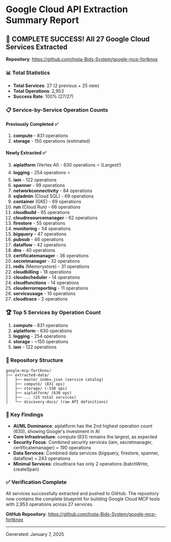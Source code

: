 # Google Cloud API Extraction Summary Report

## 🎉 COMPLETE SUCCESS! All 27 Google Cloud Services Extracted

**Repository**: https://github.com/Insta-Bids-System/google-mcp-fortknox

### 📊 Total Statistics
- **Total Services**: 27 (2 previous + 25 new)
- **Total Operations**: 2,953
- **Success Rate**: 100% (27/27)

### 📋 Service-by-Service Operation Counts

#### Previously Completed ✅
1. **compute** - 831 operations
2. **storage** - 150 operations (estimated)

#### Newly Extracted ✅
3. **aiplatform** (Vertex AI) - 630 operations ⭐ (Largest!)
4. **logging** - 254 operations ⭐
5. **iam** - 122 operations
6. **spanner** - 99 operations
7. **networkconnectivity** - 84 operations
8. **sqladmin** (Cloud SQL) - 69 operations
9. **container** (GKE) - 69 operations
10. **run** (Cloud Run) - 66 operations
11. **cloudbuild** - 65 operations
12. **cloudresourcemanager** - 62 operations
13. **firestore** - 55 operations
14. **monitoring** - 54 operations
15. **bigquery** - 47 operations
16. **pubsub** - 46 operations
17. **dataflow** - 42 operations
18. **dns** - 40 operations
19. **certificatemanager** - 36 operations
20. **secretmanager** - 32 operations
21. **redis** (Memorystore) - 31 operations
22. **cloudbilling** - 18 operations
23. **cloudscheduler** - 14 operations
24. **cloudfunctions** - 14 operations
25. **clouderrorreporting** - 11 operations
26. **serviceusage** - 10 operations
27. **cloudtrace** - 2 operations

### 🏆 Top 5 Services by Operation Count
1. **compute** - 831 operations
2. **aiplatform** - 630 operations
3. **logging** - 254 operations
4. **storage** - ~150 operations
5. **iam** - 122 operations

### 📁 Repository Structure
```
google-mcp-fortknox/
├── extracted-data/
│   ├── master_index.json (service catalog)
│   ├── compute/ (831 ops)
│   ├── storage/ (~150 ops)
│   ├── aiplatform/ (630 ops)
│   ├── ... (25 total services)
│   └── discovery-docs/ (raw API definitions)
```

### 🔑 Key Findings
- **AI/ML Dominance**: aiplatform has the 2nd highest operation count (630), showing Google's investment in AI
- **Core Infrastructure**: compute (831) remains the largest, as expected
- **Security Focus**: Combined security services (iam, secretmanager, certificatemanager) = 190 operations
- **Data Services**: Combined data services (bigquery, firestore, spanner, dataflow) = 243 operations
- **Minimal Services**: cloudtrace has only 2 operations (batchWrite, createSpan)

### ✅ Verification Complete
All services successfully extracted and pushed to GitHub. The repository now contains the complete blueprint for building Google Cloud MCP tools with 2,953 operations across 27 services.

**GitHub Repository**: https://github.com/Insta-Bids-System/google-mcp-fortknox

---
Generated: January 7, 2025

